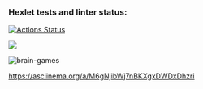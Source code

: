 ### Hexlet tests and linter status:
[![Actions Status](https://github.com/senigius/frontend-project-lvl1/workflows/hexlet-check/badge.svg)](https://github.com/senigius/frontend-project-lvl1/actions)

<a href="https://codeclimate.com/github/codeclimate/codeclimate/maintainability"><img src="https://api.codeclimate.com/v1/badges/a99a88d28ad37a79dbf6/maintainability" /></a>

![brain-games](https://github.com/senigius/frontend-project-lvl1/actions/workflows/github-actions-demo.yml/badge.svg)

https://asciinema.org/a/M6gNjibWj7nBKXgxDWDxDhzri